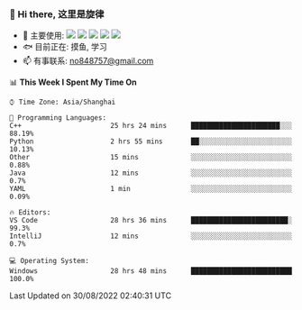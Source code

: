### 👋 Hi there, 这里是旋律
- 🔭 主要使用: 
![](https://img.shields.io/badge/-Python-3e74a2?style=flat-square&logo=Python&logoColor=fff)
![](https://img.shields.io/badge/-Java-007396?mstyle=flat-square&logo=Java&logoColor=fff)
![](https://img.shields.io/badge/-Node.js-339933?style=flat-square&logo=Node.js&logoColor=fff)
![](https://img.shields.io/badge/-PostgreSQL-4169e1?style=flat-square&logo=PostgreSQL&logoColor=fff)
![](https://img.shields.io/badge/-VSCode-007acc?style=flat-square&logo=Visual-Studio-Code&logoColor=fff)
- 🐟 目前正在: 摸鱼, 学习
- 📫 有事联系: no848757@gmail.com

<!--START_SECTION:waka-->
📊 **This Week I Spent My Time On** 

```text
⌚︎ Time Zone: Asia/Shanghai

💬 Programming Languages: 
C++                      25 hrs 24 mins      ██████████████████████░░░   88.19% 
Python                   2 hrs 55 mins       ██░░░░░░░░░░░░░░░░░░░░░░░   10.13% 
Other                    15 mins             ░░░░░░░░░░░░░░░░░░░░░░░░░   0.88% 
Java                     12 mins             ░░░░░░░░░░░░░░░░░░░░░░░░░   0.7% 
YAML                     1 min               ░░░░░░░░░░░░░░░░░░░░░░░░░   0.09%

🔥 Editors: 
VS Code                  28 hrs 36 mins      ████████████████████████░   99.3% 
IntelliJ                 12 mins             ░░░░░░░░░░░░░░░░░░░░░░░░░   0.7%

💻 Operating System: 
Windows                  28 hrs 48 mins      █████████████████████████   100.0%

```


 Last Updated on 30/08/2022 02:40:31 UTC
<!--END_SECTION:waka-->
